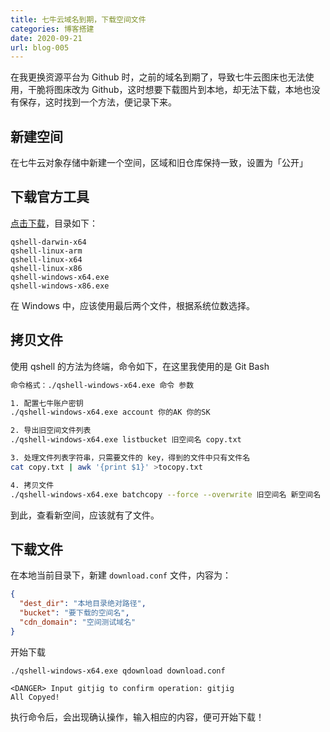 ```yaml
---
title: 七牛云域名到期，下载空间文件
categories: 博客搭建
date: 2020-09-21
url: blog-005
---
```


在我更换资源平台为 Github 时，之前的域名到期了，导致七牛云图床也无法使用，干脆将图床改为 Github，这时想要下载图片到本地，却无法下载，本地也没有保存，这时找到一个方法，便记录下来。

## 新建空间

在七牛云对象存储中新建一个空间，区域和旧仓库保持一致，设置为「公开」

<!-- more -->

## 下载官方工具

[点击下载](https://developer.qiniu.com/kodo/tools/1302/qshell)，目录如下：

```
qshell-darwin-x64
qshell-linux-arm
qshell-linux-x64
qshell-linux-x86
qshell-windows-x64.exe
qshell-windows-x86.exe
```

在 Windows 中，应该使用最后两个文件，根据系统位数选择。

## 拷贝文件

使用 qshell 的方法为终端，命令如下，在这里我使用的是 Git Bash

```bash
命令格式：./qshell-windows-x64.exe 命令 参数

1. 配置七牛账户密钥
./qshell-windows-x64.exe account 你的AK 你的SK

2. 导出旧空间文件列表
./qshell-windows-x64.exe listbucket 旧空间名 copy.txt

3. 处理文件列表字符串，只需要文件的 key，得到的文件中只有文件名
cat copy.txt | awk '{print $1}' >tocopy.txt

4. 拷贝文件
./qshell-windows-x64.exe batchcopy --force --overwrite 旧空间名 新空间名 tocopy.txt
```

到此，查看新空间，应该就有了文件。

## 下载文件

在本地当前目录下，新建 `download.conf` 文件，内容为：

```json
{
  "dest_dir": "本地目录绝对路径",
  "bucket": "要下载的空间名",
  "cdn_domain": "空间测试域名"
}
```

开始下载

```shell
./qshell-windows-x64.exe qdownload download.conf

<DANGER> Input gitjig to confirm operation: gitjig
All Copyed!
```

执行命令后，会出现确认操作，输入相应的内容，便可开始下载！
